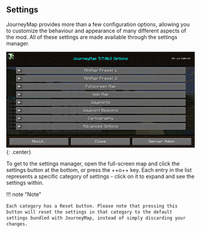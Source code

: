 ## **Settings**

JourneyMap provides more than a few configuration options, allowing you to customize the behaviour and appearance of many different aspects of the mod. All of these settings are made available through the settings manager.

![Overview](../../img/settings/overview.png){: .center}

To get to the settings manager, open the full-screen map and click the settings button at the bottom, or press the ++o++ key. Each entry in the list represents a specific category of settings - click on it to expand and see the settings within.

!!! note "Note"

    Each category has a Reset button. Please note that pressing this button will reset the settings in that category to the default settings bundled with JourneyMap, instead of simply discarding your changes.
